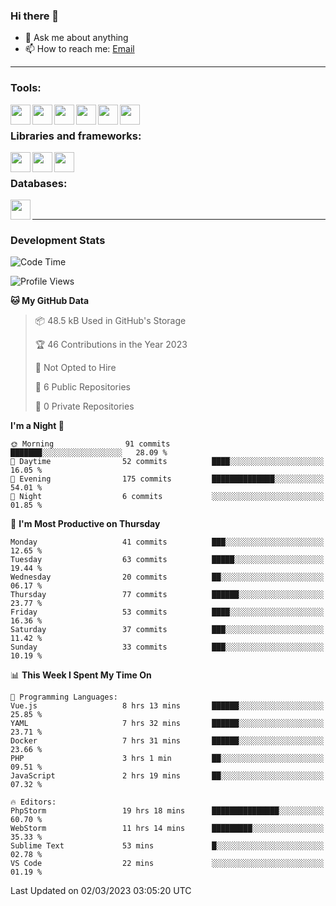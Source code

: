 ### Hi there 👋

- 💬 Ask me about anything
- 📫 How to reach me: [Email]

---

### Tools:
<img align='left' height="32" width="32" src="https://cdn.jsdelivr.net/npm/simple-icons@4.8.0/icons/phpstorm.svg" />
<img align='left' height="32" width="32" src="https://cdn.jsdelivr.net/npm/simple-icons@4.8.0/icons/webstorm.svg" />
<img align='left' height="32" width="32" src="https://cdn.jsdelivr.net/npm/simple-icons@4.8.0/icons/visualstudiocode.svg" />
<img align='left' height="32" width="32" src="https://cdn.jsdelivr.net/npm/simple-icons@4.8.0/icons/sublimetext.svg" />
<img align='left' height="32" width="32" src="https://cdn.jsdelivr.net/npm/simple-icons@4.8.0/icons/laragon.svg" />
<img align='left' height="32" width="32" src="https://cdn.jsdelivr.net/npm/simple-icons@4.8.0/icons/docker.svg" />
<br>

### Libraries and frameworks:
<img align='left' height="32" width="32" src="https://cdn.jsdelivr.net/npm/simple-icons@4.8.0/icons/laravel.svg" />
<img align='left' height="32" width="32" src="https://cdn.jsdelivr.net/npm/simple-icons@4.8.0/icons/vue-dot-js.svg" />
<img align='left' height="32" width="32" src="https://cdn.jsdelivr.net/npm/simple-icons@4.8.0/icons/jquery.svg" />
<br>

### Databases:
<img align='left' height="32" width="32" src="https://cdn.jsdelivr.net/npm/simple-icons@4.8.0/icons/mysql.svg" />
<br>

---
### Development Stats
<!--START_SECTION:waka-->
![Code Time](http://img.shields.io/badge/Code%20Time-1%2C002%20hrs%2049%20mins-blue)

![Profile Views](http://img.shields.io/badge/Profile%20Views-8-blue)

**🐱 My GitHub Data** 

> 📦 48.5 kB Used in GitHub's Storage 
 > 
> 🏆 46 Contributions in the Year 2023
 > 
> 🚫 Not Opted to Hire
 > 
> 📜 6 Public Repositories 
 > 
> 🔑 0 Private Repositories 
 > 
**I'm a Night 🦉** 

```text
🌞 Morning                91 commits          ███████░░░░░░░░░░░░░░░░░░   28.09 % 
🌆 Daytime                52 commits          ████░░░░░░░░░░░░░░░░░░░░░   16.05 % 
🌃 Evening                175 commits         ██████████████░░░░░░░░░░░   54.01 % 
🌙 Night                  6 commits           ░░░░░░░░░░░░░░░░░░░░░░░░░   01.85 % 
```
📅 **I'm Most Productive on Thursday** 

```text
Monday                   41 commits          ███░░░░░░░░░░░░░░░░░░░░░░   12.65 % 
Tuesday                  63 commits          █████░░░░░░░░░░░░░░░░░░░░   19.44 % 
Wednesday                20 commits          ██░░░░░░░░░░░░░░░░░░░░░░░   06.17 % 
Thursday                 77 commits          ██████░░░░░░░░░░░░░░░░░░░   23.77 % 
Friday                   53 commits          ████░░░░░░░░░░░░░░░░░░░░░   16.36 % 
Saturday                 37 commits          ███░░░░░░░░░░░░░░░░░░░░░░   11.42 % 
Sunday                   33 commits          ███░░░░░░░░░░░░░░░░░░░░░░   10.19 % 
```


📊 **This Week I Spent My Time On** 

```text
💬 Programming Languages: 
Vue.js                   8 hrs 13 mins       ██████░░░░░░░░░░░░░░░░░░░   25.85 % 
YAML                     7 hrs 32 mins       ██████░░░░░░░░░░░░░░░░░░░   23.71 % 
Docker                   7 hrs 31 mins       ██████░░░░░░░░░░░░░░░░░░░   23.66 % 
PHP                      3 hrs 1 min         ██░░░░░░░░░░░░░░░░░░░░░░░   09.51 % 
JavaScript               2 hrs 19 mins       ██░░░░░░░░░░░░░░░░░░░░░░░   07.32 % 

🔥 Editors: 
PhpStorm                 19 hrs 18 mins      ███████████████░░░░░░░░░░   60.70 % 
WebStorm                 11 hrs 14 mins      █████████░░░░░░░░░░░░░░░░   35.33 % 
Sublime Text             53 mins             █░░░░░░░░░░░░░░░░░░░░░░░░   02.78 % 
VS Code                  22 mins             ░░░░░░░░░░░░░░░░░░░░░░░░░   01.19 % 
```


 Last Updated on 02/03/2023 03:05:20 UTC
<!--END_SECTION:waka-->

[huyviet]: https://huyviet.vn/
[EMAIl]: https://mail.google.com/mail/u/0/?fs=1&tf=cm&source=mailto&to=huynguyenviet0110@gmail.com
